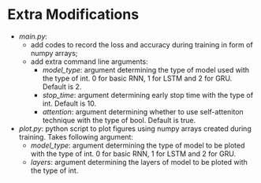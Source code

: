 # Extra Modifications
  
- *main.py*: 
	- add codes to record the loss and accuracy during training in form of numpy arrays;
	- add extra command line arguments:
		- *model_type*: argument determining the type of model used with the type of int. 0 for basic RNN, 1 for LSTM and 2 for GRU. Default is 2.
		- *stop_time*: argument determining early stop time with the type of int. Default is 10.
		- *attention*: argument determining whether to use self-atteniton technique with the type of bool. Default is true.
- *plot.py*: python script to plot figures using numpy arrays created during training. Takes following argument:
	- *model_type*: argument determining the type of model to be ploted with the type of int. 0 for basic RNN, 1 for LSTM and 2 for GRU. 
	- *layers*: argument determining the layers of model to be ploted with the type of int.
